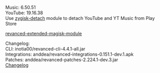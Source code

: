 Music: 6.50.51  
YouTube: 19.16.38  
Use [zygisk-detach](https://github.com/j-hc/zygisk-detach) module to detach YouTube and YT Music from Play Store  

[revanced-extended-magisk-module](https://github.com/MatadorProBr/revanced-extended-magisk-module)  

Changelog:  
CLI: inotia00/revanced-cli-4.4.1-all.jar  
Integrations: anddea/revanced-integrations-0.151.1-dev.1.apk  
Patches: anddea/revanced-patches-2.224.1-dev.3.jar  
[Changelog](https://github.com/anddea/revanced-patches/releases/tag/vdev.3)  
